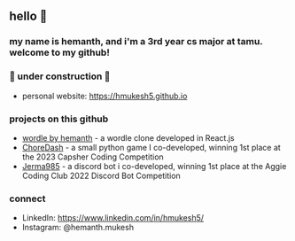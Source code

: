 ## hello 👋
### my name is hemanth, and i'm a 3rd year cs major at tamu. welcome to my github!


### 🚧 under construction 🚧
- personal website: https://hmukesh5.github.io

### projects on this github
- [wordle by hemanth](http://github.com/hmukesh5/wordle-clone) - a wordle clone developed in React.js
- [ChoreDash](https://github.com/prknezek/ChoreDash) - a small python game I co-developed, winning 1st place at the 2023 Capsher Coding Competition
- [Jerma985](https://github.com/prknezek/Jerma985Bot) - a discord bot i co-developed, winning 1st place at the Aggie Coding Club 2022 Discord Bot Competition

### connect  
- LinkedIn: https://www.linkedin.com/in/hmukesh5/
- Instagram: @hemanth.mukesh
